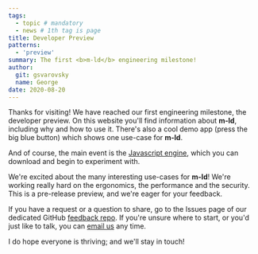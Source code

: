 ```yaml
---
tags:
  - topic # mandatory
  - news # 1th tag is page
title: Developer Preview
patterns:
  - 'preview'
summary: The first <b>m-ld</b> engineering milestone!
author:
  git: gsvarovsky
  name: George
date: 2020-08-20
---
```

Thanks for visiting! We have reached our first engineering milestone, the
developer preview. On this website you'll find information about
**m-ld**, including why and how to use it. There's also a cool demo app (press
the big blue button) which shows one use-case for **m-ld**.

And of course, the main event is the
[Javascript&nbsp;engine](https://js.m-ld.org/), which you can download and begin
to experiment with.

We're excited about the many interesting use-cases for **m-ld**!
We're working really hard on the ergonomics, the performance and the security.
This is a pre-release preview, and we're eager for your feedback.

If you have a request or a question to share, go to the Issues page of our
dedicated GitHub [feedback&nbsp;repo](https://github.com/m-ld/feedback/issues).
If you're unsure where to start, or you'd just like to talk, you can
[email&nbsp;us](mailto:info@m-ld.io) any time.

I do hope everyone is thriving; and we'll stay in touch!
